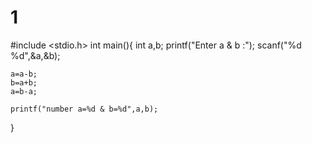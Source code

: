 # 1
#include <stdio.h>
int main(){
    int a,b;
    printf("Enter a & b :");
    scanf("%d %d",&a,&b);

    a=a-b;
    b=a+b;
    a=b-a;

    printf("number a=%d & b=%d",a,b);
}
